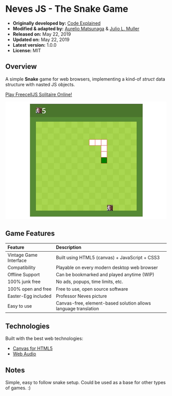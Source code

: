 
# Neves JS - The Snake Game

- **Originally developed by:** [Code Explained](https://github.com/CodeExplainedRepo/Snake-JavaScript)
- **Modified & adapted by:** [Aurelio Matsunaga](https://github.com/aureliomatsunaga) & [Julio L. Muller](https://github.com/juliolmuller)
- **Released on:** May 22, 2019
- **Updated on:** May 22, 2019
- **Latest version:** 1.0.0
- **License:** MIT

## Overview

A simple **Snake** game for web browsers, implementing a kind-of *struct* data structure with nasted JS objects.

[Play FreecellJS Solitaire Online!](https://snake.jjsolutions.net/)

![Neves JS - The Snake Game Screencap](img/game-overview.jpg)

## Game Features

| Feature                | Description |
| :--------------------- | :---------- |
| Vintage Game Interface | Built using HTML5 (canvas) + JavaScript + CSS3
| Compatibility          | Playable on every modern desktop web browser
| Offline Support        | Can be bookmarked and played anytime (WIP)
| 100% junk free         | No ads, popups, time limits, etc.
| 100% open and free     | Free to use, open source software
| Easter-Egg included    | Professor Neves picture
| Easy to use            | Canvas-free, element-based solution allows language translation

## Technologies

Built with the best web technologies:

- [Canvas for HTML5](https://www.w3schools.com/html/html5_canvas.asp)
- [Web Audio](https://developer.mozilla.org/en-US/docs/Web/API/Web_Audio_API)

## Notes

Simple, easy to follow snake setup. Could be used as a base for other types of games. :)
